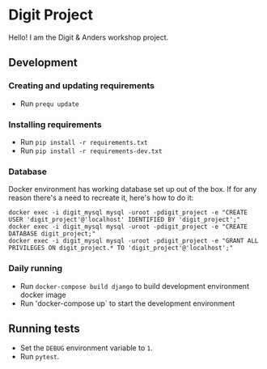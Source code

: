 # Digit Project

Hello! I am the Digit & Anders workshop project.


## Development


### Creating and updating requirements

* Run `prequ update`


### Installing requirements

* Run `pip install -r requirements.txt`
* Run `pip install -r requirements-dev.txt`


### Database

Docker environment has working database set up out of the box. If for
any reason there's a need to recreate it, here's how to do it:

    docker exec -i digit_mysql mysql -uroot -pdigit_project -e "CREATE USER 'digit_project'@'localhost' IDENTIFIED BY 'digit_project';"
    docker exec -i digit_mysql mysql -uroot -pdigit_project -e "CREATE DATABASE digit_project;"
    docker exec -i digit_mysql mysql -uroot -pdigit_project -e "GRANT ALL PRIVILEGES ON digit_project.* TO 'digit_project'@'localhost';"


### Daily running

* Run `docker-compose build django` to build development environment docker image
* Run 'docker-compose up` to start the development environment


## Running tests

* Set the `DEBUG` environment variable to `1`.
* Run `pytest`.

